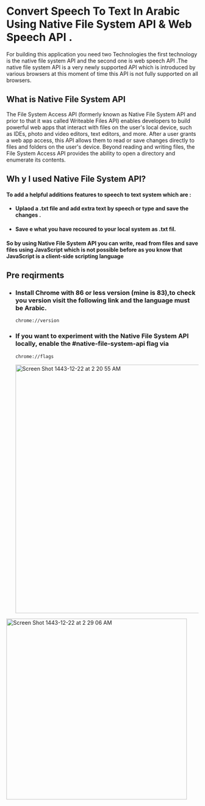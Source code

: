 # Convert Speech To Text In Arabic Using Native File System API & Web Speech API .
For building this application you need two Technologies the first technology is the native file system API and the second one is web speech API .The native file system API is a very newly supported API which is introduced by various browsers at this moment of time this API is not fully supported on all browsers.

## What is Native File System API
The File System Access API (formerly known as Native File System API and prior to that it was called Writeable Files API) enables developers to build powerful web apps that interact with files on the user's local device, such as IDEs, photo and video editors, text editors, and more. After a user grants a web app access, this API allows them to read or save changes directly to files and folders on the user's device. Beyond reading and writing files, the File System Access API provides the ability to open a directory and enumerate its contents.

## Wh y I used Native File System API? 
#### To add a helpful additions features to speech to text system  which are :
- ####  Uplaod a .txt file and add extra text by speech or type and save the changes .
- #### Save e what you have recoured to your local system as .txt fil.

#### So by using Native File System API you can write, read from files and save files using JavaScript which is not possible before as you know that JavaScript is a client-side scripting language
## Pre reqirments
- ###  Install Chrome with 86 or less version (mine is 83),to check you version visit the following link and the language must be Arabic.
  ```
  chrome://version
  ```
- ###  If you want to experiment with the Native File System API locally, enable the #native-file-system-api flag via
  ```
  chrome://flags
  ```
  <img width="650" alt="Screen Shot 1443-12-22 at 2 20 55 AM" src="https://user-images.githubusercontent.com/74800962/180099330-cc2ccab3-3c9e-4a79-85dd-aa802c2fc4a5.png">

<img width="473" alt="Screen Shot 1443-12-22 at 2 29 06 AM" src="https://user-images.githubusercontent.com/74800962/180099670-a2a7466b-2a03-44f9-ab9b-78c8c77fd3c1.png">
